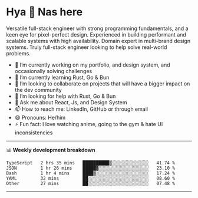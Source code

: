 # Hya 👋 Nas here

Versatile full-stack engineer with strong programming fundamentals, and a keen eye for pixel-perfect design. Experienced in building performant and scalable systems with high availability. Domain expert in multi-brand design systems. Truly full-stack engineer looking to help solve real-world problems.

- 🔭 I’m currently working on my portfolio, and design system, and occasionally solving challenges
- 🌱 I’m currently learning Rust, Go & Bun
- 👯 I’m looking to collaborate on projects that will have a bigger impact on the dev community
- 🤔 I’m looking for help with Rust, Go & Bun
- 💬 Ask me about React, Js, and Design System
- 📫 How to reach me: LinkedIn, GitHub or through email
- 😄 Pronouns: He/him
- ⚡ Fun fact: I love watching anime, going to the gym & hate UI inconsistencies

-------
📊 **Weekly development breakdown**
<!--START_SECTION:waka-->

```text
TypeScript   2 hrs 35 mins   ██████████▒░░░░░░░░░░░░░░   41.74 %
JSON         1 hr 26 mins    █████▓░░░░░░░░░░░░░░░░░░░   23.10 %
Bash         1 hr 4 mins     ████▒░░░░░░░░░░░░░░░░░░░░   17.24 %
YAML         32 mins         ██░░░░░░░░░░░░░░░░░░░░░░░   08.60 %
Other        27 mins         ██░░░░░░░░░░░░░░░░░░░░░░░   07.48 %
```

<!--END_SECTION:waka-->
-------
